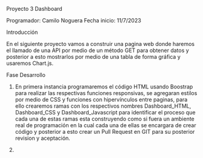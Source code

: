 Proyecto 3 Dashboard

Programador: Camilo Noguera
Fecha inicio: 11/7/2023

Introducción

En el siguiente proyecto vamos a construir una pagina web donde haremos el llamado de una API por medio de un método GET para obtener datos y posterior a esto mostrarlos por medio de una tabla de forma gráfica y usaremos Chart.js.

Fase Desarrollo

1. En primera instancia programaremos el código HTML usando Boostrap para realizar las respectivas funciones responsivas, se agregaran estilos por medio de CSS y funciones con hipervínculos entre paginas, para ello crearemos ramas con los respectivos nombres Dashboard_HTML, Dashboard_CSS y Dashboard_Javascript para identificar el proceso que cada una de estas ramas esta construyendo como si fuera un ambiente real de programación en la cual cada una de ellas se encargara de crear código y posterior a esto crear un Pull Request en GIT para su posterior revision y aceptación.

2. 